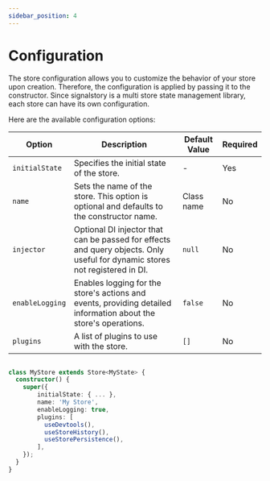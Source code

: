 ```yaml
---
sidebar_position: 4
---
```


# Configuration

The store configuration allows you to customize the behavior of your store upon creation. Therefore, the configuration is applied by passing it to the constructor. Since signalstory is a multi store state management library, each store can have its own configuration.

Here are the available configuration options:

| Option          | Description                                                                                                                 | Default Value | Required |
| --------------- | --------------------------------------------------------------------------------------------------------------------------- | ------------- | -------- |
| `initialState`  | Specifies the initial state of the store.                                                                                   | -             | Yes      |
| `name`          | Sets the name of the store. This option is optional and defaults to the constructor name.                                   | Class name    | No       |
| `injector`      | Optional DI injector that can be passed for effects and query objects. Only useful for dynamic stores not registered in DI. | `null`        | No       |
| `enableLogging` | Enables logging for the store's actions and events, providing detailed information about the store's operations.            | `false`       | No       |
| `plugins`       | A list of plugins to use with the store.                                                                                    | `[]`          | No       |

```typescript

class MyStore extends Store<MyState> {
  constructor() {
    super({
        initialState: { ... },
        name: 'My Store',
        enableLogging: true,
        plugins: [
          useDevtools(),
          useStoreHistory(),
          useStorePersistence(),
        ],
    });
  }
}

```
